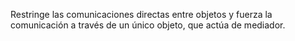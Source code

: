 Restringe las comunicaciones directas entre objetos y fuerza la comunicación a través de un único objeto, que actúa de mediador.